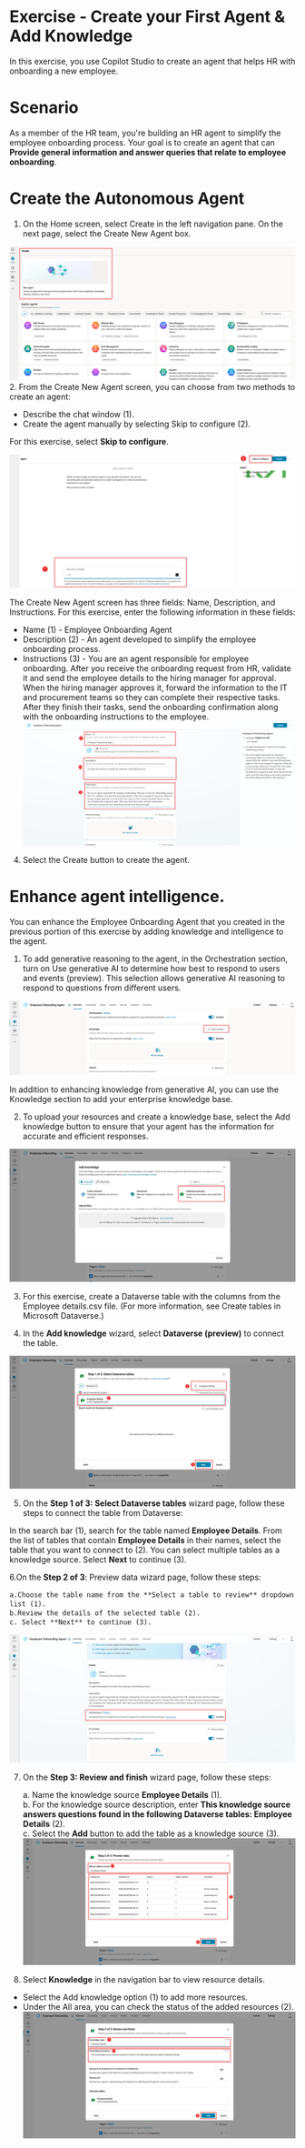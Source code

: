 # Exercise - Create your First Agent & Add Knowledge

In this exercise, you use Copilot Studio to create an agent that helps HR with onboarding a new employee. 

# Scenario
As a member of the HR team, you're building an HR agent to simplify the employee onboarding process. Your goal is to create an agent that can **Provide general information and answer queries that relate to employee onboarding**.

# Create the Autonomous Agent
1. On the Home screen, select Create in the left navigation pane. On the next page, select the Create New Agent box.

![Create Autonomous Agent](../Images/exercise-create-autonomous-agent.svg)
2. From the Create New Agent screen, you can choose from two methods to create an agent:

- Describe the chat window (1).
- Create the agent manually by selecting Skip to configure (2).

For this exercise, select **Skip to configure**.

![Skip to Configure](../Images/exercise-create-autonomous-agent-skip.svg)

The Create New Agent screen has three fields: Name, Description, and Instructions. 
For this exercise, enter the following information in these fields:

- Name (1) - Employee Onboarding Agent
- Description (2) - An agent developed to simplify the employee onboarding process.
- Instructions (3) - You are an agent responsible for employee onboarding. After you receive the onboarding request from HR, validate it and send the employee details to the hiring manager for approval. When the hiring manager approves it, forward the information to the IT and procurement teams so they can complete their respective tasks. After they finish their tasks, send the onboarding confirmation along with the onboarding instructions to the employee.
![Agent Fields](../Images/exercise-create-autonomous-agent-fields.svg)

4. Select the Create button to create the agent.

# Enhance agent intelligence. 
You can enhance the Employee Onboarding Agent that you created in the previous portion of this exercise by adding knowledge and intelligence to the agent.

1. To add generative reasoning to the agent, in the Orchestration section, turn on Use generative AI to determine how best to respond to users and events (preview). This selection allows generative AI reasoning to respond to questions from different users.

![Add Knowledge](../Images/exercise-enhance-agent-intelligence-add-knowledge.svg) 

In addition to enhancing knowledge from generative AI, you can use the Knowledge section to add your enterprise knowledge base.

2. To upload your resources and create a knowledge base, select the Add knowledge button to ensure that your agent has the information for accurate and efficient responses.

![Dataverse Connection](../Images/exercise-enhance-agent-intelligence-dataverse-preview.svg) 

3. For this exercise, create a Dataverse table with the columns from the Employee details.csv file. (For more information, see Create tables in Microsoft Dataverse.)

4. In the **Add knowledge** wizard, select **Dataverse (preview)** to connect the table.

![Employee Interaction](../Images/exercise-enhance-agent-intelligence-employee-details.svg) 

5. On the **Step 1 of 3: Select Dataverse tables** wizard page, follow these steps to connect the table from Dataverse:

In the search bar (1), search for the table named **Employee Details**.
From the list of tables that contain **Employee Details** in their names, select the table that you want to connect to (2). You can select multiple tables as a knowledge source.
Select **Next** to continue (3).


6.On the **Step 2 of 3**: Preview data wizard page, follow these steps:

    a.Choose the table name from the **Select a table to review** dropdown list (1).  
    b.Review the details of the selected table (2).  
    c. Select **Next** to continue (3).  
![Orchestrate](../Images/exercise-enhance-agent-intelligence-orchestration.svg)

7. On the **Step 3: Review and finish** wizard page, follow these steps:

    a. Name the knowledge source **Employee Details** (1).  
    b. For the knowledge source description, enter **This knowledge source answers questions found in the following Dataverse tables: Employee Details** (2).  
    c. Select the **Add** button to add the table as a knowledge source (3).
![Preview Data](../Images/exercise-enhance-agent-intelligence-preview-data.svg)
 

8. Select **Knowledge** in the navigation bar to view resource details.

- Select the Add knowledge option (1) to add more resources.
- Under the All area, you can check the status of the added resources (2).
![Review and Finalize](../Images/exercise-enhance-agent-intelligence-review-finish.svg) 





